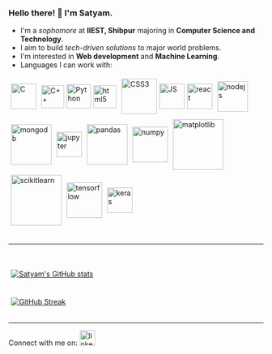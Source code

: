 ### Hello there! :wave: I'm Satyam.
* I'm a *sophomore* at **IIEST, Shibpur** majoring in **Computer Science and Technology**.
* I aim to build *tech-driven solutions* to major world problems.
* I'm interested in **Web development** and **Machine Learning**.
* Languages I can work with:

<div style="display:flex;flex-direction:row; flex-wrap:wrap;jsutify-content:center;align-items:center">
    <img src="https://www.codeforcoder.com/static/images/c.png" alt="C" width="50px" style="margin:5px">
    <img src="https://seeklogo.com/images/C/c-logo-43CE78FF9C-seeklogo.com.png" alt="C++" width="45px" style="margin:5px">
    <img src="https://seeklogo.com/images/P/python-logo-A32636CAA3-seeklogo.com.png" alt="Python" width="48px">
    <img src="https://cdn.worldvectorlogo.com/logos/html5-1.svg" alt="html5" width="45px" style="margin:5px">
    <img src="https://cdn.worldvectorlogo.com/logos/css3.svg" alt="CSS3" width="70px" style="margin:5px">
    <img src="https://seeklogo.com/images/J/javascript-logo-8892AEFCAC-seeklogo.com.png" alt="JS" width="50px">
    <img src="https://cdn.worldvectorlogo.com/logos/react-1.svg" alt="react" width="50px" style="margin:5px">
    <img src="https://www.excelsiortechnologies.com/img/about/node-js.png" alt="nodejs" width="60px" style="margin:5px">
    <img src="https://cledara-public.s3.eu-west-2.amazonaws.com/logo-mongodb.png" alt="mongodb" width="80px" style="margin:5px">
    <img src="https://upload.wikimedia.org/wikipedia/commons/thumb/3/38/Jupyter_logo.svg/1200px-Jupyter_logo.svg.png" alt="jupyter" width="50px" style="margin:5px">
    <img src="https://encrypted-tbn0.gstatic.com/images?q=tbn:ANd9GcQ-NEICv1aGTvDRncdvM_fXoah5SNWx4pXAvg&usqp=CAU" alt="pandas" width="80px" style="margin:5px">
    <img src="https://user-images.githubusercontent.com/50221806/86498201-a8bd8680-bd39-11ea-9d08-66b610a8dc01.png" alt="numpy" width="70px" style="margin:5px">
    <img src="https://matplotlib.org/stable/_static/logo2_compressed.svg" alt="matplotlib" width="100px" style="margin:5px">
    <img src="https://upload.wikimedia.org/wikipedia/commons/thumb/0/05/Scikit_learn_logo_small.svg/1280px-Scikit_learn_logo_small.svg.png" alt="scikitlearn" width="100px" style="margin:5px">
    <img src="https://seeklogo.com/images/T/tensorflow-logo-AE5100E55E-seeklogo.com.png" alt="tensorflow" width="70px" style="margin:5px">
    <img src="https://upload.wikimedia.org/wikipedia/commons/thumb/a/ae/Keras_logo.svg/1200px-Keras_logo.svg.png" alt="keras" width="50px" style="margin:5px">
</div>
<br/>
<hr>
<br/>
<div style="display:flex;flex-direction:row; flex-wrap:wrap;jsutify-content:center;align-items:center">
<div style="margin:5px;width:300px">

[![Satyam's GitHub stats](https://github-readme-stats.vercel.app/api?username=satyam-01-byte&show_icons=true&theme=tokyonight)](https://github.com/anuraghazra/github-readme-stats)
</div>

<div style="margin:5px;width:301px">

[![GitHub Streak](https://github-readme-streak-stats.herokuapp.com/?user=satyam-01-byte&theme=dark)](https://github.com/DenverCoder1/github-readme-streak-stats)
</div>
</div>
<hr>

Connect with me on: <a href="https://www.linkedin.com/in/satyam-sundaram-a5b2a3141/"><img src="https://cdn.worldvectorlogo.com/logos/linkedin-icon-2.svg" alt="linkedin" width="30px"></a>

